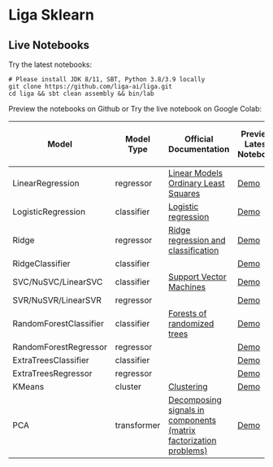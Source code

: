 # Liga Sklearn
## Live Notebooks
Try the latest notebooks:
```
# Please install JDK 8/11, SBT, Python 3.8/3.9 locally
git clone https://github.com/liga-ai/liga.git
cd liga && sbt clean assembly && bin/lab
```

Preview the notebooks on Github or Try the live notebook on Google Colab:

| Model | Model Type | Official Documentation | Preview Latest Notebook | Try Google Colab Notebook |
|-------|---------|-----|-----------|--------|
| LinearRegression | regressor | [Linear Models Ordinary Least Squares](https://scikit-learn.org/1.1/modules/linear_model.html#ordinary-least-squares)        | [Demo](notebooks/1.1.1%20LinearRegression.ipynb) | |
| LogisticRegression | classifier | [Logistic regression](https://scikit-learn.org/1.1/modules/linear_model.html#logistic-regression) | [Demo](notebooks/1.1.11%20LogisticRegression.ipynb) | |
| Ridge | regressor | [Ridge regression and classification](https://scikit-learn.org/1.1/modules/linear_model.html#ridge-regression-and-classification) | [Demo](notebooks/1.1.2%20Ridge.ipynb) | |
| RidgeClassifier | classifier | | [Demo](notebooks/1.1.2.2%20RidgeClassifier.ipynb) | |
| SVC/NuSVC/LinearSVC | classifier | [Support Vector Machines](https://scikit-learn.org/1.1/modules/svm.html) | [Demo](notebooks/1.4.1%20SVC.ipynb) | |
| SVR/NuSVR/LinearSVR | regressor | | [Demo](notebooks/1.4.2%20SVR.ipynb) | |
| RandomForestClassifier | classifier | [Forests of randomized trees](https://scikit-learn.org/1.1/modules/ensemble.html#forests-of-randomized-trees) | [Demo](notebooks/1.11.2%20RandomForestClassifier.ipynb) ||
| RandomForestRegressor | regressor | | [Demo](notebooks/1.11.2%20RandomForestRegressor.ipynb) ||
| ExtraTreesClassifier | classifier | | [Demo](notebooks/1.11.2%20ExtraTreesClassifier.ipynb) ||
| ExtraTreesRegressor | regressor | | [Demo](notebooks/1.11.2%20ExtraTreesRegressor.ipynb) |
| KMeans | cluster | [Clustering](https://scikit-learn.org/1.1/modules/clustering.html#k-means) | [Demo](notebooks/2.3.2%20KMeans.ipynb) ||
| PCA | transformer | [Decomposing signals in components (matrix factorization problems)](https://scikit-learn.org/1.1/modules/decomposition.html#decomposing-signals-in-components-matrix-factorization-problems) | [Demo](notebooks/2.5.1%20PCA.ipynb) ||
